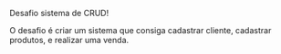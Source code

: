Desafio sistema de CRUD!

O desafio é criar um sistema que consiga cadastrar cliente, cadastrar produtos, e realizar uma
venda.